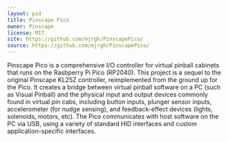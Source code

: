```yaml
---
layout: pid
title: Pinscape Pico
owner: Pinscape
license: MIT
site: https://github.com/mjrgh/PinscapePico/
source: https://github.com/mjrgh/PinscapePico/
---
```

Pinscape Pico is a comprehensive I/O controller for virtual pinball cabinets
that runs on the Rasbperry Pi Pico (RP2040).  This project is a sequel to the
original Pinscape KL25Z controller, reimplemented from the ground up for the
Pico.  It creates a bridge between virtual pinball software on a PC (such as
Visual Pinball) and the physical input and output devices commonly found in
virtual pin cabs, including button inputs, plunger sensor inputs, accelerometer
(for nudge sensing), and feedback-effect devices (lights, solenoids, motors,
etc).  The Pico communicates with host software on the PC via USB, using a
variety of standard HID interfaces and custom application-specific interfaces.
